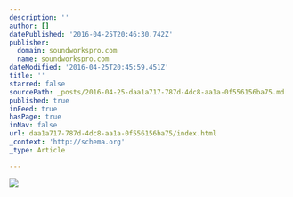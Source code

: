 ```yaml
---
description: ''
author: []
datePublished: '2016-04-25T20:46:30.742Z'
publisher:
  domain: soundworkspro.com
  name: soundworkspro.com
dateModified: '2016-04-25T20:45:59.451Z'
title: ''
starred: false
sourcePath: _posts/2016-04-25-daa1a717-787d-4dc8-aa1a-0f556156ba75.md
published: true
inFeed: true
hasPage: true
inNav: false
url: daa1a717-787d-4dc8-aa1a-0f556156ba75/index.html
_context: 'http://schema.org'
_type: Article

---
```

![](http://soundworkspro.com/wp-content/gallery/audio-rental-equipment/img_1198.jpg)